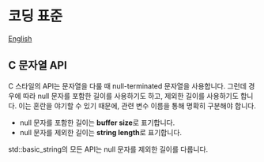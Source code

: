 # 코딩 표준

[English](../English/Coding%20Standard.md)

## C 문자열 API

C 스타일의 API는 문자열을 다룰 때 null-terminated 문자열을 사용합니다. 그런데 경우에 따라 null 문자를 포함한 길이를 사용하기도 하고, 제외한 길이를 사용하기도 합니다. 이는 혼란을 야기할 수 있기 때문에, 관련 변수 이름을 통해 명확히 구분해야 합니다.

* null 문자를 포함한 길이는 **buffer size**로 표기합니다.
* null 문자를 제외한 길이는 **string length**로 표기합니다.

std::basic_string의 모든 API는 null 문자를 제외한 길이를 다룹니다.

